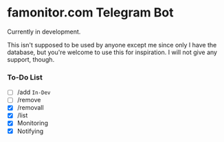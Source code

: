 # famonitor.com Telegram Bot
Currently in development. 

This isn't supposed to be used by anyone except me since only I have the database, 
but you're welcome to use this for inspiration. I will not give any support, though.

### To-Do List

- [ ] /add `In-Dev`
- [ ] /remove
- [x] /removall
- [x] /list
- [x] Monitoring
- [x] Notifying